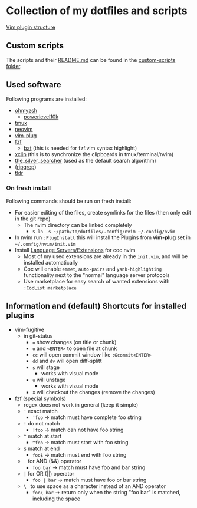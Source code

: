 # Collection of my dotfiles and scripts

[Vim plugin structure](https://learnvimscriptthehardway.stevelosh.com/chapters/42.html)


## Custom scripts

The scripts and their [README.md](./custom-scripts/README.md) can be found in the [custom-scripts folder](./custom-scripts).


## Used software

Following programs are installed:
* [ohmyzsh](https://github.com/ohmyzsh/ohmyzsh)
  * [powerlevel10k](https://github.com/romkatv/powerlevel10k)
* [tmux](https://github.com/tmux/tmux)
* [neovim](https://github.com/neovim/neovim)
* [vim-plug](https://github.com/junegunn/vim-plug)
* [fzf](https://github.com/junegunn/fzf)
  * [bat](https://github.com/sharkdp/bat) (this is needed for fzf.vim syntax highlight)
* [xclip](https://wiki.ubuntuusers.de/xclip/) (this is to synchronize the clipboards in tmux/terminal/nvim)
* [the_silver_searcher](https://github.com/ggreer/the_silver_searcher) (used as the default search algorithm)
* ([ripgrep](https://github.com/BurntSushi/ripgrep))
* [tldr](https://github.com/tldr-pages/tldr)


### On fresh install

Following commands should be run on fresh install:
* For easier editing of the files, create symlinks for the files (then only edit in the git repo)
  * The nvim directory can be linked completely
    * `$ ln -s ~/path/to/dotfiles/.config/nvim ~/.config/nvim`
* In nvim run `:PlugInstall` this will install the Plugins from **vim-plug** set in `~/.config/nvim/init.vim`
* Install [Language Servers/Extensions](https://github.com/neoclide/coc.nvim/wiki/Install-coc.nvim#install-extension-for-programming-languages-you-use-daily) for coc.nvim
  * Most of my used extensions are already in the `init.vim`, and will be installed automatically
  * Coc will enable `emmet`, `auto-pairs` and `yank-highlighting` functionality next to the "normal" language server protocols
  * Use marketplace for easy search of wanted extensions with `:CocList marketplace`


## Information and (default) Shortcuts for installed plugins

- vim-fugitive
  - in git-status
    - `=` show changes (on title or chunk)
    - `o` and `<ENTER>` to open file at chunk
    - `cc` will open commit window like `:Gcommit<ENTER>`
    - `dd` and `dv` will open diff-splitt
    - `s` will stage
      - works with visual mode
    - `u` will unstage
      - works with visual mode
    - `X` will checkout the changes (remove the changes)
- fzf (special symbols)
  - regex does not work in general (keep it simple)
  - `'` exact match
    - `'foo` -> match must have complete foo string
  - `!` do not match
    - `!foo` -> match can not have foo string
  - `^` match at start
    - `^foo` -> match must start with foo string
  - `$` match at end
    - `foo$` -> match must end with foo string
  - ` ` for AND (&&) operator
    - `foo bar` -> match must have foo and bar string
  - `|` for OR (||) operator
    - `foo | bar` -> match must have foo or bar string
  - `\ ` to use space as a character instead of an AND operator
    - `foo\ bar` -> return only when the string "foo bar" is matched, including the space

